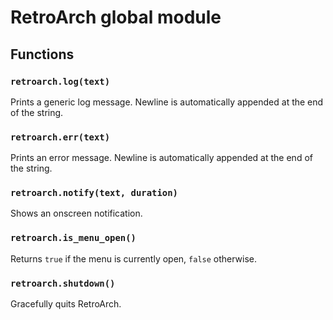 # RetroArch global module

## Functions

### `retroarch.log(text)`

Prints a generic log message. Newline is automatically appended at the end of the string.

### `retroarch.err(text)`

Prints an error message. Newline is automatically appended at the end of the string.

### `retroarch.notify(text, duration)`

Shows an onscreen notification.

### `retroarch.is_menu_open()`

Returns `true` if the menu is currently open, `false` otherwise.

### `retroarch.shutdown()`

Gracefully quits RetroArch.
